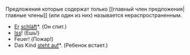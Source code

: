 Предложения которые содержат только [[главный член предложения|главные члены]] (или один из них) называется нераспространенным.

- <u>Er</u> <u style="text-decoration-style: double;">schläft</u>*. (Он спит.)
- <u style="text-decoration-style: double;">Iss</u>! (Ешь!)
- <span class="underline-single">Feuer</span>! (Пожар!)
- <span class="underline-single">Das Kind</span> <u style="text-decoration-style: double;">steht auf</u>*. (Ребенок встает.)
